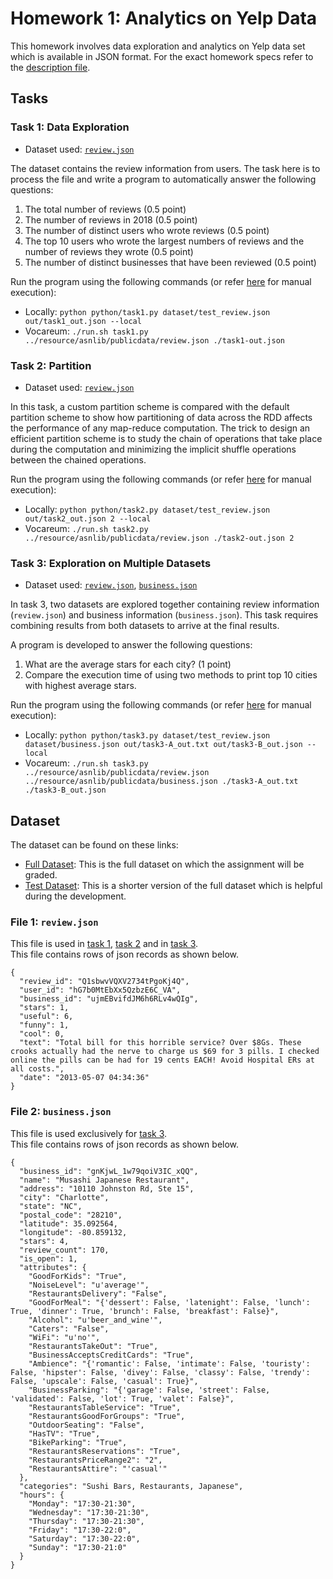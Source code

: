 # Homework 1: Analytics on Yelp Data

This homework involves data exploration and analytics on Yelp data set which is available in JSON format. For the exact homework specs refer to the [description file](Homework%201%20Description.pdf).

## Tasks

### Task 1: Data Exploration

- Dataset used: [```review.json```](#file-1-reviewjson) <br/>

The dataset contains the review information from users. The task here is to process the file and
write a program to automatically answer the following questions: <br/>
1. The total number of reviews (0.5 point) <br/>
2. The number of reviews in 2018 (0.5 point) <br/>
3. The number of distinct users who wrote reviews (0.5 point) <br/>
4. The top 10 users who wrote the largest numbers of reviews and the number of reviews they wrote (0.5 point) <br/>
5. The number of distinct businesses that have been reviewed (0.5 point) <br/>

Run the program using the following commands (or refer [here](../homework-assignment-0/README.md) for manual execution):
- Locally: ```python python/task1.py dataset/test_review.json out/task1_out.json --local```
- Vocareum: ```./run.sh task1.py ../resource/asnlib/publicdata/review.json ./task1-out.json```

### Task 2: Partition

- Dataset used: [```review.json```](#file-1-reviewjson) <br/>

In this task, a custom partition scheme is compared with the default partition scheme to show
how partitioning of data across the RDD affects the performance of any map-reduce computation.
The trick to design an efficient partition scheme is to study the chain of operations that take
place during the computation and minimizing the implicit shuffle operations between the chained
operations.

Run the program using the following commands (or refer [here](../homework-assignment-0/README.md) for manual execution):
- Locally: ```python python/task2.py dataset/test_review.json out/task2_out.json 2 --local```
- Vocareum: ```./run.sh task2.py ../resource/asnlib/publicdata/review.json ./task2-out.json 2```

### Task 3: Exploration on Multiple Datasets

- Dataset used: [```review.json```](#file-1-reviewjson), [```business.json```](#file-2-businessjson) <br/>

In task 3, two datasets are explored together containing review information (```review.json```) 
and business information (```business.json```). This task requires combining results from both 
datasets to arrive at the final results.

A program is developed to answer the following questions:
1. What are the average stars for each city? (1 point)
2. Compare the execution time of using two methods to print top 10 cities with highest average stars.

Run the program using the following commands (or refer [here](../homework-assignment-0/README.md) for manual execution):
- Locally: ```python python/task3.py dataset/test_review.json dataset/business.json out/task3-A_out.txt out/task3-B_out.json --local```
- Vocareum: ```./run.sh task3.py ../resource/asnlib/publicdata/review.json ../resource/asnlib/publicdata/business.json ./task3-A_out.txt ./task3-B_out.json```

## Dataset

The dataset can be found on these links:
- [Full Dataset](https://www.yelp.com/dataset): This is the full dataset on which the assignment will be graded.
- [Test Dataset](https://drive.google.com/drive/folders/1JlRztnGk5LLD8xYvj6Dp5RgG45YGUNuD?usp=sharing): This is a shorter version of the full dataset which is helpful during the development.

### File 1: ```review.json```

This file is used in [task 1](#task-1-data-exploration), [task 2](#task-2-partition) and in [task 3](#task-3-exploration-on-multiple-datasets). <br/>
This file contains rows of json records as shown below. 
```
{
  "review_id": "Q1sbwvVQXV2734tPgoKj4Q",
  "user_id": "hG7b0MtEbXx5QzbzE6C_VA",
  "business_id": "ujmEBvifdJM6h6RLv4wQIg",
  "stars": 1,
  "useful": 6,
  "funny": 1,
  "cool": 0,
  "text": "Total bill for this horrible service? Over $8Gs. These crooks actually had the nerve to charge us $69 for 3 pills. I checked online the pills can be had for 19 cents EACH! Avoid Hospital ERs at all costs.",
  "date": "2013-05-07 04:34:36"
}
```

### File 2: ```business.json```

This file is used exclusively for [task 3](#task-3-exploration-on-multiple-datasets). <br/>
This file contains rows of json records as shown below. 
```
{
  "business_id": "gnKjwL_1w79qoiV3IC_xQQ",
  "name": "Musashi Japanese Restaurant",
  "address": "10110 Johnston Rd, Ste 15",
  "city": "Charlotte",
  "state": "NC",
  "postal_code": "28210",
  "latitude": 35.092564,
  "longitude": -80.859132,
  "stars": 4,
  "review_count": 170,
  "is_open": 1,
  "attributes": {
    "GoodForKids": "True",
    "NoiseLevel": "u'average'",
    "RestaurantsDelivery": "False",
    "GoodForMeal": "{'dessert': False, 'latenight': False, 'lunch': True, 'dinner': True, 'brunch': False, 'breakfast': False}",
    "Alcohol": "u'beer_and_wine'",
    "Caters": "False",
    "WiFi": "u'no'",
    "RestaurantsTakeOut": "True",
    "BusinessAcceptsCreditCards": "True",
    "Ambience": "{'romantic': False, 'intimate': False, 'touristy': False, 'hipster': False, 'divey': False, 'classy': False, 'trendy': False, 'upscale': False, 'casual': True}",
    "BusinessParking": "{'garage': False, 'street': False, 'validated': False, 'lot': True, 'valet': False}",
    "RestaurantsTableService": "True",
    "RestaurantsGoodForGroups": "True",
    "OutdoorSeating": "False",
    "HasTV": "True",
    "BikeParking": "True",
    "RestaurantsReservations": "True",
    "RestaurantsPriceRange2": "2",
    "RestaurantsAttire": "'casual'"
  },
  "categories": "Sushi Bars, Restaurants, Japanese",
  "hours": {
    "Monday": "17:30-21:30",
    "Wednesday": "17:30-21:30",
    "Thursday": "17:30-21:30",
    "Friday": "17:30-22:0",
    "Saturday": "17:30-22:0",
    "Sunday": "17:30-21:0"
  }
}
```
